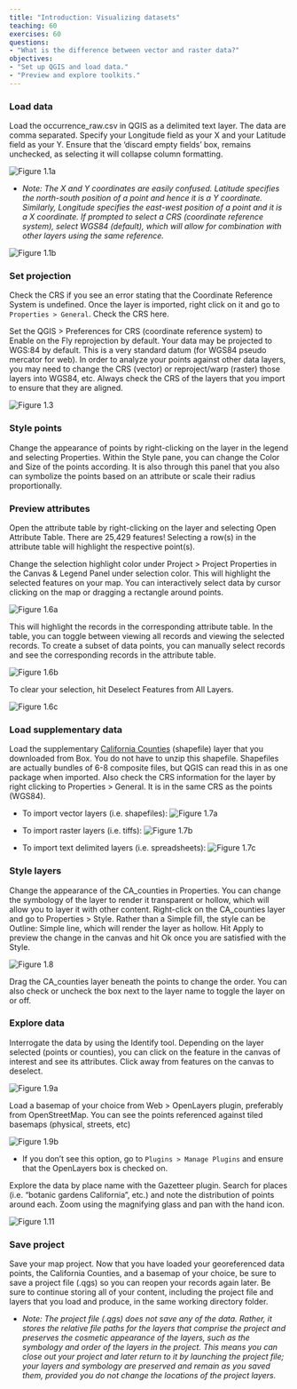```yaml
---
title: "Introduction: Visualizing datasets"
teaching: 60
exercises: 60
questions:
- "What is the difference between vector and raster data?"
objectives:
- "Set up QGIS and load data."
- "Preview and explore toolkits."
---
```

### Load data
Load the occurrence_raw.csv in QGIS as a delimited text layer. 
The data are comma separated. Specify your Longitude field as your X and your Latitude field as your Y. Ensure that the ‘discard empty fields’ box, remains unchecked, as selecting it will collapse column formatting.

![Figure 1.1a](https://github.com/data-lessons/QGIS-nhcdata-lesson/blob/gh-pages/fig/1.1a.png)

* <i>Note: The X and Y coordinates are easily confused. Latitude specifies the north-south position of a point and hence it is a Y coordinate. Similarly, Longitude specifies the east-west position of a point and it is a X coordinate. If prompted to select a CRS (coordinate reference system), select WGS84 (default), which will allow for combination with other layers using the same reference.</i>

![Figure 1.1b](https://github.com/data-lessons/QGIS-nhcdata-lesson/blob/gh-pages/fig/1.1b.png)

### Set projection
Check the CRS if you see an error stating that the Coordinate Reference System is undefined. Once the layer is imported, right click on it and go to `Properties > General`. Check the CRS here. 

Set the QGIS > Preferences for CRS (coordinate reference system) to Enable on the Fly reprojection by default. Your data may be projected to WGS:84 by default. This is a very standard datum (for WGS84 pseudo mercator for web). In order to analyze your points against other data layers, you may need to change the CRS (vector) or reproject/warp (raster) those layers into WGS84, etc. Always check the CRS of the layers that you import to ensure that they are aligned.

![Figure 1.3](https://github.com/data-lessons/QGIS-nhcdata-lesson/blob/gh-pages/fig/1.3.png)

### Style points
Change the appearance of points by right-clicking on the layer in the legend and selecting Properties. Within the Style pane, you can change the Color and Size of the points according. It is also through this panel that you also can symbolize the points based on an attribute or scale their radius proportionally.

### Preview attributes
Open the attribute table by right-clicking on the layer and selecting Open Attribute Table. There are 25,429 features! Selecting a row(s) in the attribute table will highlight the respective point(s).

Change the selection highlight color under Project > Project Properties in the Canvas & Legend Panel under selection color. This will highlight the selected features on your map. You can interactively select data by cursor clicking on the map or dragging a rectangle around points.

![Figure 1.6a](https://github.com/data-lessons/QGIS-nhcdata-lesson/blob/gh-pages/fig/1.6a.png)

This will highlight the records in the corresponding attribute table. In the table, you can toggle between viewing all records and viewing the selected records. To create a subset of data points, you can manually select records and see the corresponding records in the attribute table. 

![Figure 1.6b](https://github.com/data-lessons/QGIS-nhcdata-lesson/blob/gh-pages/fig/1.6b.png)

To clear your selection, hit Deselect Features from All Layers.

![Figure 1.6c](https://github.com/data-lessons/QGIS-nhcdata-lesson/blob/gh-pages/fig/1.6c.png)

### Load supplementary data
Load the supplementary [California Counties](http://www.arcgis.com/home/item.html?id=2f227372477d4cddadc0cd0b002ec657) (shapefile) layer that you downloaded from Box. You do not have to unzip this shapefile. Shapefiles are actually bundles of 6-8 composite files, but QGIS can read this in as one package when imported. Also check the CRS information for the layer by right clicking to Properties > General. It is in the same CRS as the points (WGS84).

* To import vector layers (i.e. shapefiles): 
![Figure 1.7a](https://github.com/data-lessons/QGIS-nhcdata-lesson/blob/gh-pages/fig/1.7a.png)

* To import raster layers (i.e. tiffs):
![Figure 1.7b](https://github.com/data-lessons/QGIS-nhcdata-lesson/blob/gh-pages/fig/1.7b.png)

* To import text delimited layers (i.e. spreadsheets):
![Figure 1.7c](https://github.com/data-lessons/QGIS-nhcdata-lesson/blob/gh-pages/fig/1.7c.png)

### Style layers
Change the appearance of the CA_counties in Properties. You can change the symbology of the layer to render it transparent or hollow, which will allow you to layer it with other content. Right-click on the CA_counties layer and go to Properties > Style. Rather than a Simple fill, the style can be Outline: Simple line, which will render the layer as hollow. Hit Apply to preview the change in the canvas and hit Ok once you are satisfied with the Style.

![Figure 1.8](https://github.com/data-lessons/QGIS-nhcdata-lesson/blob/gh-pages/fig/1.8.png)

Drag the CA_counties layer beneath the points to change the order. You can also check or uncheck the box next to the layer name to toggle the layer on or off. 

### Explore data
Interrogate the data by using the Identify tool. Depending on the layer selected (points or counties), you can click on the feature in the canvas of interest and see its attributes. Click away from features on the canvas to deselect.

![Figure 1.9a](https://github.com/data-lessons/QGIS-nhcdata-lesson/blob/gh-pages/fig/1.9a.png)

Load a basemap of your choice from Web >  OpenLayers plugin, preferably from OpenStreetMap. You can see the points referenced against tiled basemaps (physical, streets, etc)

![Figure 1.9b](https://github.com/data-lessons/QGIS-nhcdata-lesson/blob/gh-pages/fig/1.9b.png)

* If you don’t see this option, go to `Plugins > Manage Plugins` and ensure that the OpenLayers box is checked on.

Explore the data by place name with the Gazetteer plugin. Search for places (i.e. “botanic gardens California”, etc.) and note the distribution of points around each. Zoom using the magnifying glass and pan with the hand icon.

![Figure 1.11](https://github.com/data-lessons/QGIS-nhcdata-lesson/blob/gh-pages/fig/1.11.png)

### Save project
Save your map project. Now that you have loaded your georeferenced data points, the California Counties, and a basemap of your choice, be sure to save a project file (.qgs) so you can reopen your records again later. Be sure to continue storing all of your content, including the project file and layers that you load and produce, in the same working directory folder. 

* <i>Note: The project file (.qgs) does not save any of the data. Rather, it stores the relative file paths for the layers that comprise the project and preserves the cosmetic appearance of the layers, such as the symbology and order of the layers in the project. This means you can close out your project and later return to it by launching the project file; your layers and symbology are preserved and remain as you saved them, provided you do not change the locations of the project layers.</i>